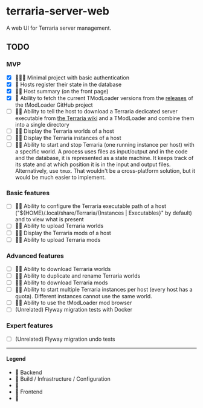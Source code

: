 # terraria-server-web

A web UI for Terraria server management.

## TODO

### MVP

- [x] 💙💜💛 Minimal project with basic authentication
- [x] 💙 Hosts register their state in the database
- [x] 💙💛 Host summary (on the front page)
- [x] 💙 Ability to fetch the current TModLoader versions from
  the [releases](https://github.com/tModLoader/tModLoader/releases/) of the tModLoader GitHub project
- [ ] 💙💛 Ability to tell the host to download a Terraria dedicated server executable
  from [the Terraria wiki](https://terraria.gamepedia.com/Server#Downloads) and a TModLoader and combine them into a
  single directory
- [ ] 💙💛 Display the Terraria worlds of a host
- [ ] 💙💛 Display the Terraria instances of a host
- [ ] 💙💛 Ability to start and stop Terraria (one running instance per host) with a specific world. A process uses
  files as input/output and in the code and the database, it is represented as a state machine. It keeps track of its
  state and at which position it is in the input and output files. Alternatively, use `tmux`. That wouldn't be a
  cross-platform solution, but it would be much easier to implement.

### Basic features

- [ ] 💙💛 Ability to configure the Terraria executable path of a host ("${HOME}/.local/share/Terraria/{Instances |
  Executables}" by default) and to view what is present
- [ ] 💙💛 Ability to upload Terraria worlds
- [ ] 💙💛 Display the Terraria mods of a host
- [ ] 💙💛 Ability to upload Terraria mods

### Advanced features

- [ ] 💙💛 Ability to download Terraria worlds
- [ ] 💙💛 Ability to duplicate and rename Terraria worlds
- [ ] 💙💛 Ability to download Terraria mods
- [ ] 💙💛 Ability to start multiple Terraria instances per host (every host has a quota). Different instances cannot
  use the same world.
- [ ] 💙💛 Ability to use the tModLoader mod browser
- [ ] (Unrelated) Flyway migration tests with Docker

### Expert features

- [ ] (Unrelated) Flyway migration undo tests

---

#### Legend

- 💙 Backend
- 💜 Build / Infrastructure / Configuration
- 💚
- 💛 Frontend
- 💟 